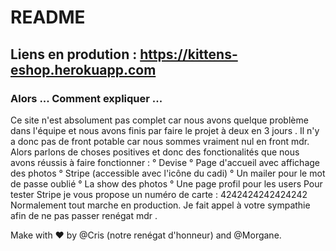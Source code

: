 # README

## Liens en prodution : https://kittens-eshop.herokuapp.com

### Alors ... Comment expliquer ...
Ce site n'est absolument pas complet car nous avons quelque problème dans l'équipe et nous avons finis par faire le projet à deux en 3 jours . Il n'y a donc pas de front potable car nous sommes vraiment nul en front mdr.
Alors parlons de choses positives et donc des fonctionalités que nous avons réussis à faire fonctionner :
    ° Devise 
    ° Page d'accueil avec affichage des photos
    ° Stripe (accessible avec l'icône du cadi)
    ° Un mailer pour le mot de passe oublié 
    ° La show des photos
    ° Une page profil pour les users
Pour tester Stripe je vous propose un numéro de carte : 4242424242424242
Normalement tout marche en production.
Je fait appel à votre sympathie afin de ne pas passer renégat mdr .

Make with ❤ by @Cris (notre renégat d'honneur) and @Morgane.
